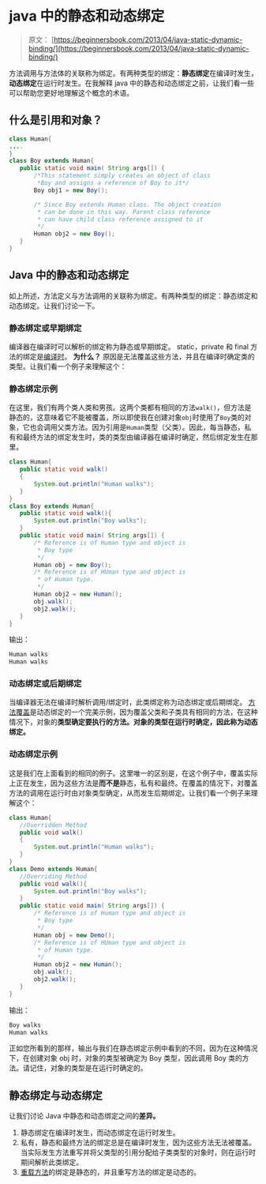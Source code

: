 # java 中的静态和动态绑定

> 原文： [https://beginnersbook.com/2013/04/java-static-dynamic-binding/](https://beginnersbook.com/2013/04/java-static-dynamic-binding/)

方法调用与方法体的关联称为绑定。有两种类型的绑定：**静态绑定**在编译时发生，**动态绑定**在运行时发生。在我解释 java 中的静态和动态绑定之前，让我们看一些可以帮助您更好地理解这个概念的术语。

## 什么是引用和对象？

```java
class Human{
....
}
class Boy extends Human{
   public static void main( String args[]) {
       /*This statement simply creates an object of class
        *Boy and assigns a reference of Boy to it*/  
       Boy obj1 = new Boy();

       /* Since Boy extends Human class. The object creation
        * can be done in this way. Parent class reference 
        * can have child class reference assigned to it
        */
       Human obj2 = new Boy();
   }
}
```

## Java 中的静态和动态绑定

如上所述，方法定义与方法调用的关联称为绑定。有两种类型的绑定：静态绑定和动态绑定。让我们讨论一下。

### 静态绑定或早期绑定

编译器在编译时可以解析的绑定称为静态或早期绑定。 static，private 和 final 方法的绑定是[编译时](https://beginnersbook.com/2013/04/runtime-compile-time-polymorphism/)。 **为什么？** 原因是无法覆盖这些方法，并且在编译时确定类的类型。让我们看一个例子来理解这个：

### 静态绑定示例

在这里，我们有两个类人类和男孩。这两个类都有相同的方法`walk()`，但方法是静态的，这意味着它不能被覆盖，所以即使我在创建对象`obj`时使用了`Boy`类的对象，它也会调用父类方法。因为引用是`Human`类型（父类）。因此，每当静态，私有和最终方法的绑定发生时，类的类型由编译器在编译时确定，然后绑定发生在那里。

```java
class Human{
   public static void walk()
   {
       System.out.println("Human walks");
   }
}
class Boy extends Human{
   public static void walk(){
       System.out.println("Boy walks");
   }
   public static void main( String args[]) {
       /* Reference is of Human type and object is
        * Boy type
        */
       Human obj = new Boy();
       /* Reference is of HUman type and object is
        * of Human type.
        */
       Human obj2 = new Human();
       obj.walk();
       obj2.walk();
   }
}
```

输出：

```java
Human walks
Human walks
```

### 动态绑定或后期绑定

当编译器无法在编译时解析调用/绑定时，此类绑定称为动态绑定或后期绑定。 [方法覆盖](https://beginnersbook.com/2014/01/method-overriding-in-java-with-example/)是动态绑定的一个完美示例，因为覆盖父类和子类具有相同的方法，在这种情况下，对象的**类型确定要执行的方法。对象的类型在运行时确定，因此称为动态绑定。**

### 动态绑定示例

这是我们在上面看到的相同的例子。这里唯一的区别是，在这个例子中，覆盖实际上正在发生，因为这些方法是**而不是**静态，私有和最终。在覆盖的情况下，对覆盖方法的调用在运行时由对象类型确定，从而发生后期绑定。让我们看一个例子来理解这个：

```java
class Human{
   //Overridden Method
   public void walk()
   {
       System.out.println("Human walks");
   }
}
class Demo extends Human{
   //Overriding Method
   public void walk(){
       System.out.println("Boy walks");
   }
   public static void main( String args[]) {
       /* Reference is of Human type and object is
        * Boy type
        */
       Human obj = new Demo();
       /* Reference is of HUman type and object is
        * of Human type.
        */
       Human obj2 = new Human();
       obj.walk();
       obj2.walk();
   }
}
```

输出：

```java
Boy walks
Human walks

```

正如您所看到的那样，输出与我们在静态绑定示例中看到的不同，因为在这种情况下，在创建对象 obj 时，对象的类型被确定为 Boy 类型，因此调用 Boy 类的方法。请记住，对象的类型是在运行时确定的。

## 静态绑定与动态绑定

让我们讨论 Java 中静态和动态绑定之间的**差异。**

1.  静态绑定在编译时发生，而动态绑定在运行时发生。
2.  私有，静态和最终方法的绑定总是在编译时发生，因为这些方法无法被覆盖。当实际发生方法重写并将父类型的引用分配给子类类型的对象时，则在运行时期间解析此类绑定。
3.  [重载方法](https://beginnersbook.com/2013/05/method-overloading/)的绑定是静态的，并且重写方法的绑定是动态的。